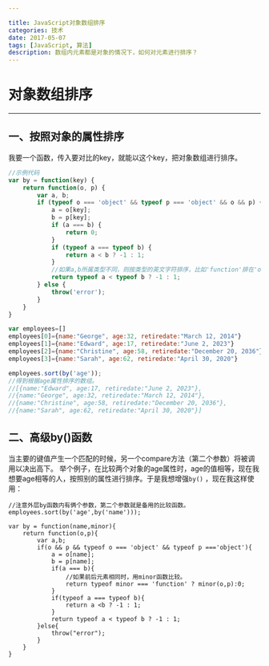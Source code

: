 ```yaml
---

title: JavaScript对象数组排序
categories: 技术
date: 2017-05-07
tags: [JavaScript, 算法]
description: 数组内元素都是对象的情况下，如何对元素进行排序？
---
```



# 对象数组排序


----------

## 一、按照对象的属性排序
我要一个函数，传入要对比的key，就能以这个key，把对象数组进行排序。
```js
//示例代码
var by = function(key) {
	return function(o, p) {
		var a, b;
		if (typeof o === 'object' && typeof p === 'object' && o && p) {
			a = o[key];
			b = p[key];
			if (a === b) {
				return 0;
			}
			if (typeof a === typeof b) {
				return a < b ? -1 : 1;
			}
			//如果a,b所属类型不同，则按类型的英文字符排序，比如'function'排在'object'前面。
			return typeof a < typeof b ? -1 : 1;
		} else {
			throw('error');
		}
	}
}

var employees=[]
employees[0]={name:"George", age:32, retiredate:"March 12, 2014"}
employees[1]={name:"Edward", age:17, retiredate:"June 2, 2023"}
employees[2]={name:"Christine", age:58, retiredate:"December 20, 2036"}
employees[3]={name:"Sarah", age:62, retiredate:"April 30, 2020"}

employees.sort(by('age'));
//得到根据age属性排序的数组。
//[{name:"Edward", age:17, retiredate:"June 2, 2023"},
//{name:"George", age:32, retiredate:"March 12, 2014"},
//{name:"Christine", age:58, retiredate:"December 20, 2036"},
//{name:"Sarah", age:62, retiredate:"April 30, 2020"}]

```

## 二、高级by()函数
当主要的键值产生一个匹配的时候，另一个compare方法（第二个参数）将被调用以决出高下。
举个例子，在比较两个对象的age属性时，age的值相等，现在我想要age相等的人，按照别的属性进行排序。于是我想增强`by()` ，现在我这样使用：

```
//注意外层by函数内有俩个参数，第二个参数就是备用的比较函数。
employees.sort(by('age',by('name')));
```

```
var by = function(name,minor){
    return function(o,p){
        var a,b;
        if(o && p && typeof o === 'object' && typeof p ==='object'){
            a = o[name];
            b = p[name];
            if(a === b){
	            //如果前后元素相同时，用minor函数比较。
                return typeof minor === 'function' ? minor(o,p):0;
            }
            if(typeof a === typeof b){
                return a <b ? -1 : 1;
            }
            return typeof a < typeof b ? -1 : 1;
        }else{
            throw("error");
        }
    }
}
```
<!--stackedit_data:
eyJoaXN0b3J5IjpbLTQxNDgxNDY3NV19
-->